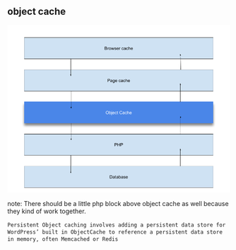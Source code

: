 ##  object cache

![](resources/images/request-stack-with-object-caching.png) <!-- .element: class="plain" style="width: 750px;" -->

note:
    There should be a little php block above object cache as well because they kind of work together.

    Persistent Object caching involves adding a persistent data store for WordPress’ built in ObjectCache to reference a persistent data store in memory, often Memcached or Redis
